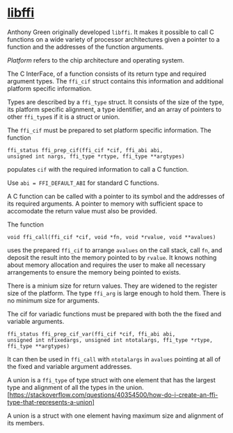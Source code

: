 # [libffi](https://sourceware.org/libffi/)

Anthony Green originally developed `libffi`. It makes it possible to
call C functions on a wide variety of processor architectures given a
pointer to a function and the addresses of the function arguments.

_Platform_ refers to the chip architecture and operating system.

The C InterFace, of a function consists of its return type and
required argument types. The `ffi_cif` struct contains this information
and additional platform specific information.

Types are described by a `ffi_type` struct. It consists of the size of the
type, its platform specific alignment, a type identifier, and an array
of pointers to other `ffi_type`s if it is a struct or union.

The `ffi_cif` must be prepared to set platform specific information.
The function 
```
ffi_status ffi_prep_cif(ffi_cif *cif, ffi_abi abi,
unsigned int nargs, ffi_type *rtype, ffi_type **argtypes)
```
populates `cif` with the required information to call a C function.

Use `abi = FFI_DEFAULT_ABI` for standard C functions.

A C function can be called with a pointer to its symbol and the addresses
of its required arguments. A pointer to memory with sufficient space to
accomodate the return value must also be provided.

The function 
```
void ffi_call(ffi_cif *cif, void *fn, void *rvalue, void **avalues)
```
uses the prepared `ffi_cif` to arrange `avalues` on the call
stack, call `fn`, and deposit the result into the memory pointed to by
`rvalue`. It knows nothing about memory allocation and requires the user
to make all necessary arrangements to ensure the memory being pointed
to exists.

There is a minium size for return values. They are widened to the
register size of the platform.  The type `ffi_arg` is large enough to
hold them. There is no minimum size for arguments.

The cif for variadic functions must be prepared with both the the
fixed and variable arguments.
```
ffi_status ffi_prep_cif_var(ffi_cif *cif, ffi_abi abi,
unsigned int nfixedargs, unsigned int ntotalargs, ffi_type *rtype, ffi_type **argtypes)
```

It can then be used in `ffi_call` with `ntotalargs` in `avalues` pointing
at all of the fixed and variable argument addresses.

A union is a `ffi_type` of type struct with one element that has the
largest type and alignment of all the types in the union.
[https://stackoverflow.com/questions/40354500/how-do-i-create-an-ffi-type-that-represents-a-union]



A union is a struct with one element having maximum size and alignment
of its members.
